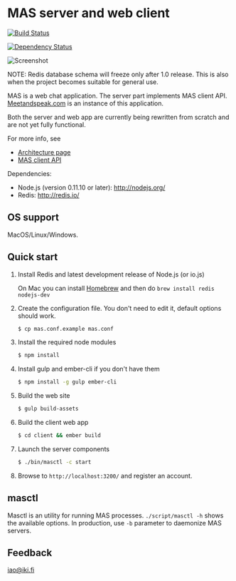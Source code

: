 MAS server and web client
=========================

[![Build Status](https://secure.travis-ci.org/ilkkao/mas.png)](http://travis-ci.org/ilkkao/mas)

[![Dependency Status](https://david-dm.org/ilkkao/mas.png)](http://david-dm.org/ilkkao/mas)

![Screenshot](http://i.imgur.com/ls0pagX.png)

NOTE: Redis database schema will freeze only after 1.0 release. This is also when the project becomes suitable for general use.

MAS is a web chat application. The server part implements MAS
client API. [Meetandspeak.com][] is an instance of this application.

Both the server and web app are currently being rewritten from scratch and are not yet
fully functional.

For more info, see

- [Architecture page](https://github.com/ilkkao/mas/wiki)
- [MAS client API](http://ilkkao.github.io/mas/api.html)

Dependencies:

- Node.js (version 0.11.10 or later): http://nodejs.org/
- Redis: http://redis.io/

## OS support

MacOS/Linux/Windows.

## Quick start

1. Install Redis and latest development release of Node.js (or io.js)

   On Mac you can install [Homebrew](http://brew.sh/) and then do ```brew install redis nodejs-dev```

2. Create the configuration file. You don't need to edit it, default options should work.

   ```bash
   $ cp mas.conf.example mas.conf
   ```

3. Install the required node modules

   ```bash
   $ npm install
   ```

4. Install gulp and ember-cli if you don't have them

   ```bash
   $ npm install -g gulp ember-cli
   ```

5. Build the web site

   ```bash
   $ gulp build-assets
   ```

6. Build the client web app

   ```bash
   $ cd client && ember build
   ```

6. Launch the server components

   ```bash
   $ ./bin/masctl -c start
   ```

7. Browse to ```http://localhost:3200/``` and register an account.

## masctl

Masctl is an utility for running MAS processes. `./script/masctl -h` shows the available options. In production, use `-b` parameter to daemonize MAS servers.

## Feedback

iao@iki.fi

[meetandspeak.com]: http://meetandspeak.com/
